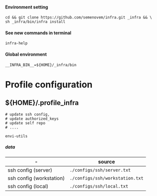 #### Environment setting

```
cd && git clone https://github.com/semenovem/infra.git _infra && \
sh _infra/bin/infra install
```  

#### See new commands in terminal

`infra-help`

#### Global environment
```
__INFRA_BIN__=${HOME}/_infra/bin
```

# Profile configuration 
${HOME}/.profile_infra
---------------------------------------------------------

```
# update ssh config, 
# update authorized_keys
# update self repo 
# ....

envi-utils
```  

##### data

| -                        | source                       |
|--------------------------|------------------------------|
| ssh config (server)      | `./configs/ssh/server.txt`      |
| ssh config (workstation) | `./configs/ssh/workstation.txt` |
| ssh config (local)       | `./configs/ssh/local.txt`       |
